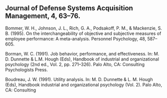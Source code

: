 ## Journal of Defense Systems Acquisition Management, 4, 63–76.

Bommer, W. H., Johnson, J. L., Rich, G. A., Podsakoff, P. M., & Mackenzie, S. B. (1995). On the interchangeability of objective and subjective measures of employee performance: A meta-analysis. Personnel Psychology, 48, 587–605.

Borman, W. C. (1991). Job behavior, performance, and effectiveness. In: M. D. Dunnette & L.M. Hough (Eds), Handbook of industrial and organizational psychology (2nd ed., Vol. 2, pp. 271–326). Palo Alto, CA: Consulting Psychologists Press.

Boudreau, J. W. (1991). Utility analysis. In: M. D. Dunnette & L. M. Hough (Eds), Handbook industrial and organizational psychology (Vol. 2). Palo Alto, CA: Consulting